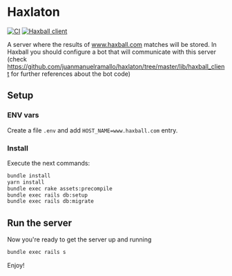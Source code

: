 # Haxlaton

[![CI](https://github.com/juanmanuelramallo/haxlaton/actions/workflows/ci.yml/badge.svg)](https://github.com/juanmanuelramallo/haxlaton/actions/workflows/ci.yml)
[![Haxball client](https://github.com/juanmanuelramallo/haxlaton/actions/workflows/haxball_client.yml/badge.svg)](https://github.com/juanmanuelramallo/haxlaton/actions/workflows/haxball_client.yml)

A server where the results of www.haxball.com matches will be stored. In Haxball you should configure a bot that will communicate with this server (check https://github.com/juanmanuelramallo/haxlaton/tree/master/lib/haxball_client for further references about the bot code)

## Setup

### ENV vars
Create a file `.env` and add `HOST_NAME=www.haxball.com` entry.

### Install
Execute the next commands:
```sh
bundle install
yarn install
bundle exec rake assets:precompile
bundle exec rails db:setup
bundle exec rails db:migrate
```

## Run the server
Now you're ready to get the server up and running
```sh
bundle exec rails s
```

Enjoy!

